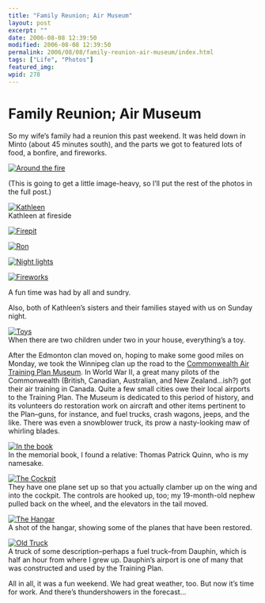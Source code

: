 ```yaml
---
title: "Family Reunion; Air Museum"
layout: post
excerpt: ""
date: 2006-08-08 12:39:50
modified: 2006-08-08 12:39:50
permalink: 2006/08/08/family-reunion-air-museum/index.html
tags: ["Life", "Photos"]
featured_img: 
wpid: 278
---
```


# Family Reunion; Air Museum

So my wife’s family had a reunion this past weekend. It was held down in Minto (about 45 minutes south), and the parts we got to featured lots of food, a bonfire, and fireworks.

[![Around the fire](http://static.flickr.com/65/209354921_c92b39edee_m.jpg)](http://www.flickr.com/photos/pj/209354921)

(This is going to get a little image-heavy, so I’ll put the rest of the photos in the full post.)

[![Kathleen](http://static.flickr.com/65/209355137_678afe39fa_m.jpg)](http://www.flickr.com/photos/pj/209355137)  
Kathleen at fireside

[![Firepit](http://static.flickr.com/80/209355171_6545d943b7_m.jpg)](http://www.flickr.com/photos/pj/209355171)

[![Ron](http://static.flickr.com/68/209355272_319789de2a_m.jpg)](http://www.flickr.com/photos/pj/209355272)

[![Night lights](http://static.flickr.com/78/209355303_942d99ec28_m.jpg)](http://www.flickr.com/photos/pj/209355303)

[![Fireworks](http://static.flickr.com/72/209355351_f0b07ea26b_m.jpg)](http://www.flickr.com/photos/pj/209355351)

A fun time was had by all and sundry.

Also, both of Kathleen’s sisters and their families stayed with us on Sunday night.

[![Toys](http://static.flickr.com/40/209356150_b24a8b2224_m.jpg)](http://www.flickr.com/photos/pj/209356150)  
When there are two children under two in your house, everything’s a toy.

After the Edmonton clan moved on, hoping to make some good miles on Monday, we took the Winnipeg clan up the road to the [Commonwealth Air Training Plan Museum](http://www.airmuseum.ca/). In World War II, a great many pilots of the Commonwealth (British, Canadian, Australian, and New Zealand…ish?) got their air training in Canada. Quite a few small cities owe their local airports to the Training Plan. The Museum is dedicated to this period of history, and its volunteers do restoration work on aircraft and other items pertinent to the Plan–guns, for instance, and fuel trucks, crash wagons, jeeps, and the like. There was even a snowblower truck, its prow a nasty-looking maw of whirling blades.

[![In the book](http://static.flickr.com/79/209356223_7307ce10cd_m.jpg)](http://www.flickr.com/photos/pj/209356223)  
In the memorial book, I found a relative: Thomas Patrick Quinn, who is my namesake.

[![The Cockpit](http://static.flickr.com/81/209356344_eca838f5e4_m.jpg)](http://www.flickr.com/photos/pj/209356344)  
They have one plane set up so that you actually clamber up on the wing and into the cockpit. The controls are hooked up, too; my 19-month-old nephew pulled back on the wheel, and the elevators in the tail moved.

[![The Hangar](http://static.flickr.com/73/209356453_f90c9ef644_m.jpg)](http://www.flickr.com/photos/pj/209356453)  
A shot of the hangar, showing some of the planes that have been restored.

[![Old Truck](http://static.flickr.com/77/209356558_b87352f693_m.jpg)](http://www.flickr.com/photos/pj/209356558)  
A truck of some description–perhaps a fuel truck–from Dauphin, which is half an hour from where I grew up. Dauphin’s airport is one of many that was constructed and used by the Training Plan.

All in all, it was a fun weekend. We had great weather, too. But now it’s time for work. And there’s thundershowers in the forecast…